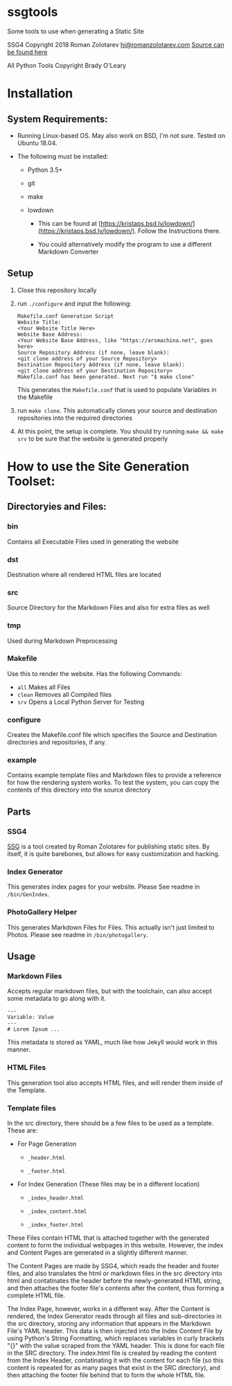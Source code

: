 # ssgtools
Some tools to use when generating a Static Site

SSG4 Copyright 2018 Roman Zolotarev <hi@romanzolotarev.com>
[Source can be found here](https://www.romanzolotarev.com/bin/ssg4)

All Python Tools Copyright Brady O'Leary

# Installation

## System Requirements:

- Running Linux-based OS. May also work on BSD, I'm not sure. Tested on Ubuntu 18.04.

- The following must be installed:

    - Python 3.5+
    
    - git
    
    - make
    
    - lowdown
    
        - This can be found at [https://kristaps.bsd.lv/lowdown/](https://kristaps.bsd.lv/lowdown/). Follow the Instructions there.
        
        - You could alternatively modify the program to use a different Markdown Converter
        
## Setup

1. Close this repository locally

2. run `./configure` and input the following:

    ```
    Makefile.conf Generation Script
    Website Title:
    <Your Website Title Here>
    Website Base Address: 
    <Your Website Base Address, like "https://arsmachina.net", goes here>
    Source Repository Address (if none, leave blank):
    <git clone address of your Source Repository>
    Destination Repository Address (if none, leave blank):
    <git clone address of your Destination Repository>
    Makefile.conf has been generated. Next run "$ make clone"
    ```
    
    This generates the `Makefile.conf` that is used to populate Variables in the Makefile
    
3. run `make clone`. This automatically clones your source and destination repositories into the required directories

4. At this point, the setup is complete. You should try running `make && make srv` to be sure that the website is generated properly

# How to use the Site Generation Toolset:

## Directoryies and Files:

### bin
Contains all Executable Files used in generating the website

### dst
Destination where all rendered HTML files are located

### src
Source Directory for the Markdown Files and also for extra files as well

### tmp
Used during Markdown Preprocessing

### Makefile
Use this to render the website. Has the following Commands:
* `all` Makes all Files
* `clean` Removes all Compiled files
* `srv` Opens a Local Python Server for Testing

### configure
Creates the Makefile.conf file which specifies the Source and Destination directories and repositories, if any.

### example
Contains example template files and Markdown files to provide a reference for how the rendering system works. To test the system, you can copy the contents of this directory into the source directory

## Parts

### SSG4
[SSG](https://www.romanzolotarev.com/ssg.html) is a tool created by Roman Zolotarev for publishing static sites. By itself, it is quite barebones, but allows for easy customization and hacking.

### Index Generator
This generates index pages for your website.
Please See readme in `/bin/GenIndex`.

### PhotoGallery Helper
This generates Markdown Files for Files. This actually isn't just limited to Photos.
Please see readme in `/bin/photogallery`.

## Usage

### Markdown Files
Accepts regular markdown files, but with the toolchain, can also accept some metadata to go along with it.

```
---
Variable: Value
---
# Lorem Ipsum ...
```

This metadata is stored as YAML, much like how Jekyll would work in this manner.

### HTML Files
This generation tool also accepts HTML files, and will render them inside of the Template.

### Template files
In the src directory, there should be a few files to be used as a template. These are:

* For Page Generation

  * `_header.html`
  
  * `_footer.html`

* For Index Generation (These files may be in a different location)

  * `_index_header.html`
  
  * `_index_content.html`
  
  * `_index_footer.html`

These Files contain HTML that is attached together with the generated content to form the individual webpages in this website. However, the index and Content Pages are generated in a slightly different manner.

The Content Pages are made by SSG4, which reads the header and footer files, and also translates the html or markdown files in the src directory into html and contatinates the header before the newly-generated HTML string, and then attaches the footer file's contents after the content, thus forming a complete HTML file.

The Index Page, however, works in a different way. After the Content is rendered, the Index Generator reads through all files and sub-directories in the src directory, storing any information that appears in the Markdown File's YAML header. This data is then injected into the Index Content File by using Python's String Formatting, which replaces variables in curly brackets "{}" with the value scraped from the YAML header. This is done for each file in the SRC directory. The index.html file is created by reading the content from the Index Header, contatinating it with the content for each file (so this content is repeated for as many pages that exist in the SRC directory), and then attaching the footer file behind that to form the whole HTML file.
